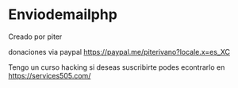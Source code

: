 # Enviodemailphp


Creado por piter


donaciones via paypal  https://paypal.me/piterivano?locale.x=es_XC


Tengo un curso hacking si deseas suscribirte podes econtrarlo en https://services505.com/



